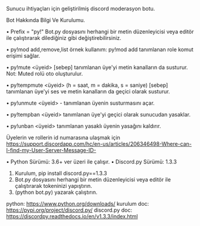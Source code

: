 Sunucu ihtiyaçları için geliştirilmiş discord moderasyon botu.

Bot Hakkında Bilgi Ve Kurulumu.

• Prefix = "py!" Bot.py dosyasını herhangi bir metin düzenleyicisi veya editör ile çalıştırarak dilediğiniz gibi değiştirebilirsiniz.

• py!mod add,remove,list <rolid> örnek kullanım: py!mod add <rolid> tanımlanan role komut erişimi sağlar.
	
• py!mute <üyeid> [sebep] tanımlanan üye'yi metin kanalların da susturur. Not: Muted rolü oto oluşturulur.

• py!tempmute <üyeid> <zaman> (h = saat, m = dakika, s = saniye) [sebep] tanımlanan üye'yi ses ve metin kanalların da geçici olarak susturur.

• py!unmute <üyeid> - tanımlanan üyenin susturmasını açar.

• py!tempban <üyeid> <zaman> <sebep> tanımlanan üye'yi geçici olarak sunucudan yasaklar.

• py!unban <üyeid> tanımlanan yasaklı üyenin yasağını kaldırır.

Üyelerin ve rollerin id numarasına ulaşmak için https://support.discordapp.com/hc/en-us/articles/206346498-Where-can-I-find-my-User-Server-Message-ID-
 
• Python Sürümü: 3.6+ ver üzeri ile çalışır. 
• Discord.py Sürümü: 1.3.3

1) Kurulum, pip install discord.py==1.3.3
2) Bot.py dosyasını herhangi bir metin düzenleyicisi veya editör ile çalıştırarak tokeninizi yapıştırın.
3) (python bot.py) yazarak çalıştırın.

python: https://www.python.org/downloads/
kurulum doc: https://pypi.org/project/discord.py/
discord.py doc: https://discordpy.readthedocs.io/en/v1.3.3/index.html
